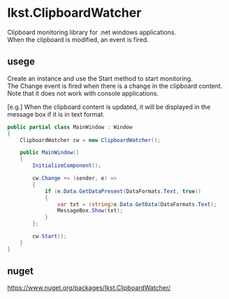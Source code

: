 # Ikst.ClipboardWatcher
Clipboard monitoring library for .net windows applications.  
When the clipboard is modified, an event is fired.

## usege
Create an instance and use the Start method to start monitoring.  
The Change event is fired when there is a change in the clipboard content.  
Note that it does not work with console applications.  

[e.g.] When the clipboard content is updated, it will be displayed in the message box if it is in text format.
```c#
public partial class MainWindow : Window
{
    ClipboardWatcher cw = new ClipboardWatcher();

    public MainWindow()
    {
        InitializeComponent();

        cw.Change += (sender, e) =>
        {
            if (e.Data.GetDataPresent(DataFormats.Text, true))
            {
                var txt = (string)e.Data.GetData(DataFormats.Text);
                MessageBox.Show(txt);
            }
        };

        cw.Start();
    }
}
```

## nuget
https://www.nuget.org/packages/Ikst.ClipboardWatcher/
